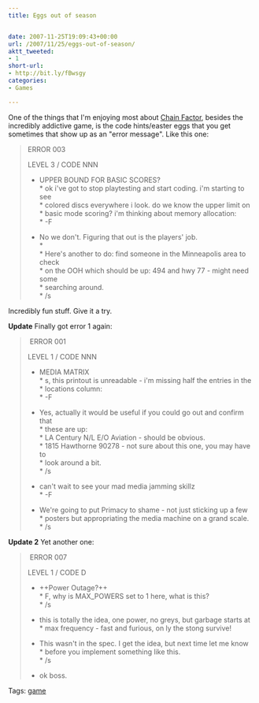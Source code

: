 ```yaml
---
title: Eggs out of season


date: 2007-11-25T19:09:43+00:00
url: /2007/11/25/eggs-out-of-season/
aktt_tweeted:
- 1
short-url:
- http://bit.ly/fBwsgy
categories:
- Games

---
```

<div class='microid-mailto+http:sha1:e567e5f39f34d09455931084693dbbdfaf3aaa9c'>

One of the things that I'm enjoying most about <a href="http://www.chainfactor.com">Chain Factor</a>, besides the incredibly addictive game, is the code hints/easter eggs that you get sometimes that show up as an "error message". Like this one:


<blockquote>

ERROR 003



LEVEL 3 / CODE NNN



* UPPER BOUND FOR BASIC SCORES?<br /> * ok i've got to stop playtesting and start coding. i'm starting to see<br /> * colored discs everywhere i look. do we know the upper limit on<br /> * basic mode scoring? i'm thinking about memory allocation:<br /> * -F



* No we don't. Figuring that out is the players' job.<br /> *<br /> * Here's another to do: find someone in the Minneapolis area to check<br /> * on the OOH which should be up: 494 and hwy 77 - might need some<br /> * searching around.<br /> * /s

</blockquote>


Incredibly fun stuff. Give it a try.



<strong>Update</strong> Finally got error 1 again:


<blockquote>

 ERROR 001



LEVEL 1 / CODE NNN



* MEDIA MATRIX<br /> * s, this printout is unreadable - i'm missing half the entries in the<br /> * locations column:<br /> * -F



* Yes, actually it would be useful if you could go out and confirm that<br /> * these are up:<br /> * LA Century N/L E/O Aviation - should be obvious.<br /> * 1815 Hawthorne 90278 - not sure about this one, you may have to<br /> * look around a bit.<br /> * /s



* can't wait to see your mad media jamming skillz<br /> * -F



* We're going to put Primacy to shame - not just sticking up a few<br /> * posters but appropriating the media machine on a grand scale.<br /> * /s

</blockquote>


<strong>Update 2</strong> Yet another one:


<blockquote>

 ERROR 007



LEVEL 1 / CODE D



* ++Power Outage?++<br /> * F, why is MAX_POWERS set to 1 here, what is this?<br /> * /s



* this is totally the idea, one power, no greys, but garbage starts at<br /> * max frequency - fast and furious, on ly the stong survive!



* This wasn't in the spec. I get the idea, but next time let me know<br /> * before you implement something like this.<br /> * /s



* ok boss.

</blockquote>
</div>

<div class="st-post-tags">
Tags: <a href="http://www.cavort.org/tag/game/" title="game" rel="tag">game</a><br />
</div>